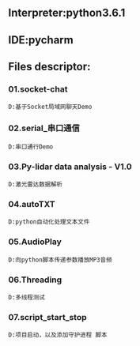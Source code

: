 ## Interpreter:python3.6.1
## IDE:pycharm

## Files descriptor:
### 01.socket-chat 
    D:基于Socket局域网聊天Demo

### 02.serial_串口通信 
    D:串口通行Demo

### 03.Py-lidar data analysis - V1.0 
    D:激光雷达数据解析

### 04.autoTXT 
    D:python自动化处理文本文件 

### 05.AudioPlay 
    D:向python脚本传递参数播放MP3音频

### 06.Threading 
    D:多线程测试

### 07.script_start_stop  
    D:项目启动，以及添加守护进程 脚本


